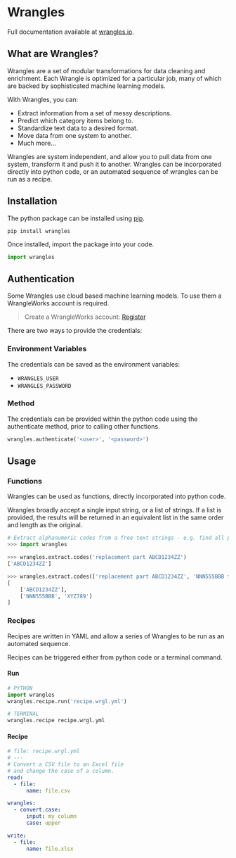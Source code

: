 # Wrangles

Full documentation available at [wrangles.io](https://wrangles.io/python).

## What are Wrangles?

Wrangles are a set of modular transformations for data cleaning and enrichment. Each Wrangle is optimized for a particular job, many of which are backed by sophisticated machine learning models.

With Wrangles, you can:
- Extract information from a set of messy descriptions.
- Predict which category items belong to.
- Standardize text data to a desired format.
- Move data from one system to another.
- Much more...

Wrangles are system independent, and allow you to pull data from one system, transform it and push it to another. Wrangles can be incorporated directly into python code, or an automated sequence of wrangles can be run as a recipe.

## Installation

The python package can be installed using [pip](https://pip.pypa.io/en/stable/getting-started/).

```shell
pip install wrangles
```

Once installed, import the package into your code.
```python
import wrangles
```

## Authentication
Some Wrangles use cloud based machine learning models. To use them a WrangleWorks account is required.

> Create a WrangleWorks account: [Register](https://sso.wrangle.works/auth/realms/wrwx/protocol/openid-connect/registrations?client_id=account&response_type=code&scope=openid%20email&redirect_uri=https://sso.wrangle.works/auth/realms/wrwx/account/#/)

There are two ways to provide the credentials:

### Environment Variables
The credentials can be saved as the environment variables:

- `WRANGLES_USER`
- `WRANGLES_PASSWORD`

### Method
The credentials can be provided within the python code using the authenticate method, prior to calling other functions.
```python
wrangles.authenticate('<user>', '<password>')
```

## Usage

### Functions

Wrangles can be used as functions, directly incorporated into python code.

Wrangles broadly accept a single input string, or a list of strings. If a list is provided, the results will be returned in an equivalent list in the same order and length as the original.

```python
# Extract alphanumeric codes from a free text strings - e.g. find all part numbers in a set of product description
>>> import wrangles

>>> wrangles.extract.codes('replacement part ABCD1234ZZ')
['ABCD1234ZZ']

>>> wrangles.extract.codes(['replacement part ABCD1234ZZ', 'NNN555BBB this one has two XYZ789'])
[
    ['ABCD1234ZZ'],
    ['NNN555BBB', 'XYZ789']
]
```

### Recipes

Recipes are written in YAML and allow a series of Wrangles to be run as an automated sequence.

Recipes can be triggered either from python code or a terminal command.
#### Run
```python
# PYTHON
import wrangles
wrangles.recipe.run('recipe.wrgl.yml')
```
```bash
# TERMINAL
wrangles.recipe recipe.wrgl.yml
```
#### Recipe
```yaml
# file: recipe.wrgl.yml
# ---
# Convert a CSV file to an Excel file
# and change the case of a column.
read:
  - file:
      name: file.csv

wrangles:
  - convert.case:
      input: my column
      case: upper

write:
  - file:
      name: file.xlsx
```
